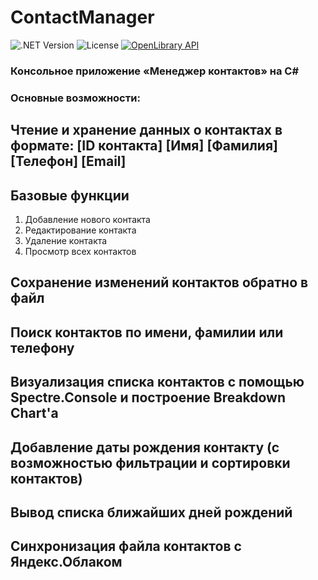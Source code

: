 # ContactManager
![.NET Version](https://img.shields.io/badge/.NET-8.0-purple)
![License](https://img.shields.io/badge/License-MIT-green)
[![OpenLibrary API](https://img.shields.io/badge/API-OpenLibrary-blue)](https://openlibrary.org)

### Консольное приложение «Менеджер контактов» на C#

### **Основные возможности:**

## Чтение и хранение данных о контактах в формате: [ID контакта] [Имя] [Фамилия] [Телефон] [Email]

## Базовые функции
1. Добавление нового контакта
2. Редактирование контакта
3. Удаление контакта
4. Просмотр всех контактов
  
## Сохранение изменений контактов обратно в файл
## Поиск контактов по имени, фамилии или телефону
## Визуализация списка контактов с помощью Spectre.Console и построение Breakdown Chart'а
## Добавление даты рождения контакту (с возможностью фильтрации и сортировки контактов)
## Вывод списка ближайших дней рождений
## Синхронизация файла контактов с Яндекс.Облаком
